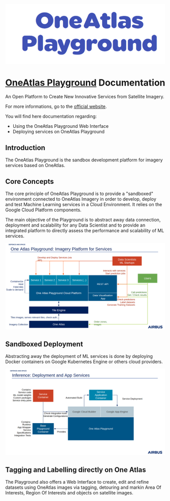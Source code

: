 ![OneAtlas Playground](images/logo.png "OneAtlas Playground")

# [OneAtlas Playground](https://sandbox.intelligence-airbusds.com/web/) Documentation

An Open Platform to Create New Innovative Services from Satellite Imagery.

For more informations, go to the [official website](https://sandbox.intelligence-airbusds.com/web/).

You will find here documentation regarding:

* Using the OneAtlas Playground Web Interface
* Deploying services on OneAtlas Playground

## Introduction

The OneAtlas Playground is the sandbox development platform for imagery services based on OneAtlas.

## Core Concepts

The core principle of OneAtlas Playground is to provide a "sandboxed" environment connected to OneAtlas Imagery in order to develop, deploy and test Machine Learning services in a Cloud Environment.
It relies on the Google Cloud Platform components.

The main objective of the Playground is to abstract away data connection, deployment and scalability for any Data Scientist and to provide an integrated platform to directly assess the performance and scalability of ML services.

![OneAtlas Playground](images/playground.png "OneAtlasPlayground")

## Sandboxed Deployment

Abstracting away the deployment of ML services is done by deploying Docker containers on Google Kubernetes Engine or others cloud providers.

![OneAtlas Playground](images/playground2.png "OneAtlasPlayground")

## Tagging and Labelling directly on One Atlas

The Playground also offers a Web Interface to create, edit and refine datasets using OneAtlas images via tagging, detouring and markin Area Of Interests, Region Of Interests and objects on satellite images.


